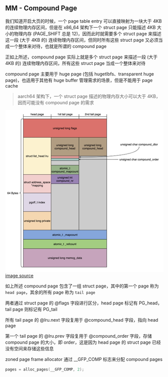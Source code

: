 ## MM - Compound Page

我们知道开启大页的时候，一个 page table entry 可以直接映射为一块大于 4KB 的连续物理内存区间，但是在 x86_64 架构下一个 struct page 只能描述 4KB 大小的物理内存 (PAGE_SHIFT 总是 12)，因而此时就需要多个 struct page 来描述这一段 (大于 4KB 的) 连续物理内存区间，但同时所有这些 struct page 又必须当成一个整体来对待，也就是所谓的 compound page

正如上所述，compound page 实际上就是多个 struct page 来描述一段 (大于 4KB 的) 连续物理内存区间，所有这些 struct page 当成一个整体来对待

compound page 主要用于 huge page (包括 hugetlbfs、transparent huge page)，也适用于其他有 huge buffer 管理需求的场景，但是不能用于 page cache

> aarch64 架构下，一个 struct page 描述的物理内存大小可以大于 4KB，因而可能没有 compound page 的需求


![](media/16425715701609/16425715766143.jpg)
[image source](https://mp.weixin.qq.com/s/H4CWwG1qURTIyoqEi7Bp7w?spm=ata.21736010.0.0.762a6f4cN0xHoD)


如上所述 compound page 包含了一组 struct page，其中的第一个 page 称为 `head page`，其余的所有 page 称为 `tail page`

两者通过 struct page 的 @flags 字段进行区分，head page 标记有 PG_head，tail page 则标记有 PG_tail

所有 tail page 的 @lru.next 字段复用于 @compound_head 字段，指向 head page

第一个 tail page 的 @lru.prev 字段复用于 @compound_order 字段，存储 compound page 的大小，即 order，这是因为 head page 的 struct page 已经没有空间来存储这些信息



zoned page frame allocator 通过 __GFP_COMP 标志来分配 compound pages

```c
pages = alloc_pages(__GFP_COMP, 2);
```
